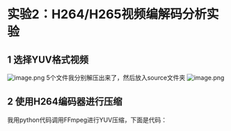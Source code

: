 # 实验2：H264/H265视频编解码分析实验
## 1 选择YUV格式视频
![image.png](https://wanwurong.oss-cn-beijing.aliyuncs.com/picgo/202305171533166.png)
5个文件我分别解压出来了，然后放入source文件夹
![image.png](https://wanwurong.oss-cn-beijing.aliyuncs.com/picgo/202305171534490.png)
## 2 使用H264编码器进行压缩
我用python代码调用FFmpeg进行YUV压缩，下面是代码：
```python

```